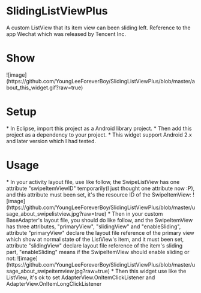 SlidingListViewPlus
===================

A custom ListView that its item view can been sliding left. Reference to the app Wechat which was released by Tencent Inc. 
<h1>Show</h1>
![image](https://github.com/YoungLeeForeverBoy/SlidingListViewPlus/blob/master/about_this_widget.gif?raw=true)

<h1>Setup</h1>
* In Eclipse, import this project as a Android library project.
* Then add this project as a dependency to your project.
* This widget support Android 2.x and later version which I had tested.

<h1>Usage</h1>
* In your activity layout file, use like follow, the SwipeListView has one attribute "swipeItemViewID" temporarily(I just thought one attribute now :P), and this attribute must been set, it's the resource ID of the SwipeItemView:
  ![image](https://github.com/YoungLeeForeverBoy/SlidingListViewPlus/blob/master/usage_about_swipelistview.jpg?raw=true)
* Then in your custom BaseAdapter's layout file, you should do like follow, and the SwipeItemView has three attributes, "primaryView", "slidingView" and "enableSliding", attribute "primaryView" declare the layout file reference of the primary view which show at normal state of the ListView's item, and it must been set, attribute "slidingView" declare layout file reference of the item's sliding part, "enableSliding" means if the SwipeItemView should enable sliding or not:
  ![image](https://github.com/YoungLeeForeverBoy/SlidingListViewPlus/blob/master/usage_about_swipeitemview.jpg?raw=true)
* Then this widget use like the ListView, it's ok to set AdapterView.OnItemClickListener and AdapterView.OnItemLongClickListener
